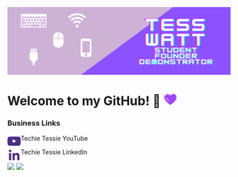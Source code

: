 ![Header](https://raw.githubusercontent.com/Tess314/Tess314/master/personal_banner.png "Header")

# Welcome to my GitHub! 👾 <img src="https://raw.githubusercontent.com/Tess314/Tess314/master/heart.gif" width="30px">

### Business Links
Techie Tessie YouTube[<img align="left" alt="Techie Tessie | YouTube" height="30px" src="https://raw.githubusercontent.com/Tess314/Tess314/master/youtube_logo.png"/>][YouTube]

Techie Tessie LinkedIn[<img align="left" alt="Techie Tessie | LinkedIn" height="30px" src="https://raw.githubusercontent.com/Tess314/Tess314/master/linkedin_logo.png"/>][LinkedIn]

<img align="center" src="https://github-readme-stats.vercel.app/api/top-langs/?username=Tess314&layout=compact&title_color=8C52FF"/>
<img align="center" src="https://github-readme-stats.vercel.app/api?username=Tess314&show_icons=true&line_height=27&count_private=true&title_color=8C52FF"/>

[YouTube]: https://www.youtube.com/channel/UCGCR-PjumUZeuMc0zZOIZdA
[LinkedIn]: https://www.linkedin.com/company/techie-tessie
